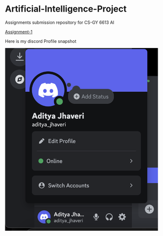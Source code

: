 # Artificial-Intelligence-Project
Assignments submission repository for CS-GY 6613 AI

[Assignment-1](https://github.com/swooshie/Artificial-Intelligence-Project/tree/main/Assignment-1)

Here is my discord Profile snapshot

![Alt text](DiscordProfile.png?raw=true "Optional Title")